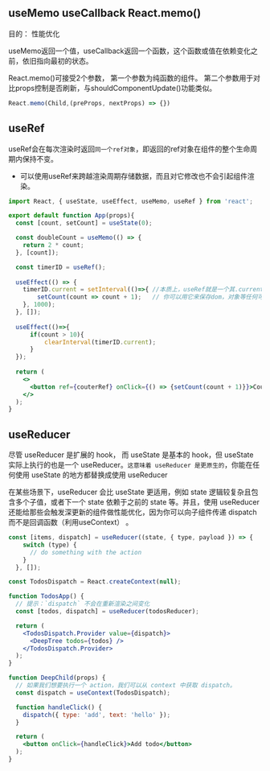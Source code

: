 ## useMemo useCallback React.memo()

目的： 性能优化

useMemo返回一个值，useCallback返回一个函数，这个函数或值在依赖变化之前，依旧指向最初的状态。

React.memo()可接受2个参数，
第一个参数为纯函数的组件。
第二个参数用于对比props控制是否刷新，与shouldComponentUpdate()功能类似。

```js
React.memo(Child,(preProps, nextProps) => {})
```

## useRef

useRef会在每次渲染时返回`同一个ref对象`，即返回的ref对象在组件的整个生命周期内保持不变。

- 可以使用useRef来跨越渲染周期存储数据，而且对它修改也不会引起组件渲染。

```jsx
import React, { useState, useEffect, useMemo, useRef } from 'react';

export default function App(props){
  const [count, setCount] = useState(0);

  const doubleCount = useMemo(() => {
    return 2 * count;
  }, [count]);

  const timerID = useRef();
  
  useEffect(() => {
    timerID.current = setInterval(()=>{ //本质上，useRef就是一个其.current属性保存着一个可变值“盒子”。
        setCount(count => count + 1);   // 你可以用它来保存dom，对象等任何可变值。
    }, 1000); 
  }, []);
  
  useEffect(()=>{
      if(count > 10){
          clearInterval(timerID.current);
      }
  });
  
  return (
    <>
      <button ref={couterRef} onClick={() => {setCount(count + 1)}}>Count: {count}, double: {doubleCount}</button>
    </>
  );
}
```

## useReducer

尽管 useReducer 是扩展的 hook， 而 useState 是基本的 hook，但 useState 实际上执行的也是一个 useReducer。`这意味着 useReducer 是更原生的`，你能在任何使用 useState 的地方都替换成使用 useReducer

在某些场景下，useReducer 会比 useState 更适用，例如 state 逻辑较复杂且包含多个子值，或者下一个 state 依赖于之前的 state 等。并且，使用 useReducer 还能给那些会触发深更新的组件做性能优化，因为你可以向子组件传递 dispatch 而不是回调函数（利用useContext） 。

```js
const [items, dispatch] = useReducer((state, { type, payload }) => {
    switch (type) {
      // do something with the action
    }
  }, []);
```

```jsx
const TodosDispatch = React.createContext(null);

function TodosApp() {
  // 提示：`dispatch` 不会在重新渲染之间变化
  const [todos, dispatch] = useReducer(todosReducer);

  return (
    <TodosDispatch.Provider value={dispatch}>
      <DeepTree todos={todos} />
    </TodosDispatch.Provider>
  );
}

function DeepChild(props) {
  // 如果我们想要执行一个 action，我们可以从 context 中获取 dispatch。
  const dispatch = useContext(TodosDispatch);

  function handleClick() {
    dispatch({ type: 'add', text: 'hello' });
  }

  return (
    <button onClick={handleClick}>Add todo</button>
  );
}
```